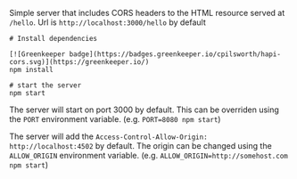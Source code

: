 Simple server that includes CORS headers to the HTML resource served at `/hello`.  Url is `http://localhost:3000/hello` by default
```
# Install dependencies

[![Greenkeeper badge](https://badges.greenkeeper.io/cpilsworth/hapi-cors.svg)](https://greenkeeper.io/)
npm install

# start the server
npm start
```

The server will start on port 3000 by default.  This can be overriden using the `PORT` environment variable.  (e.g. `PORT=8080 npm start`)

The server will add the `Access-Control-Allow-Origin: http://localhost:4502` by default.  The origin can be changed using the `ALLOW_ORIGIN` environment variable.  (e.g. `ALLOW_ORIGIN=http://somehost.com npm start`) 

